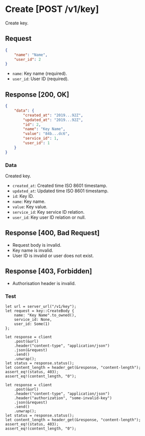 # Create [POST /v1/key]

Create key.

## Request

```json
{
    "name": "Name",
    "user_id": 2
}
```

- `name`: Key name (required).
- `user_id`: User ID (required).

## Response [200, OK]

```json
{
    "data": {
        "created_at": "2019...92Z",
        "updated_at": "2019...92Z",
        "id": 2,
        "name": "Key Name",
        "value": "84b...dc6",
        "service_id": 1,
        "user_id": 1
    }
}
```

### Data

Created key.

- `created_at`: Created time ISO 8601 timestamp.
- `updated_at`: Updated time ISO 8601 timestamp.
- `id`: Key ID.
- `name`: Key name.
- `value`: Key value.
- `service_id`: Key service ID relation.
- `user_id`: Key user ID relation or null.

## Response [400, Bad Request]

- Request body is invalid.
- Key name is invalid.
- User ID is invalid or user does not exist.

## Response [403, Forbidden]

- Authorisation header is invalid.

### Test

```rust,skt-create-forbidden
let url = server_url("/v1/key");
let request = key::CreateBody {
    name: "Key Name".to_owned(),
    service_id: None,
    user_id: Some(1)
};

let response = client
    .post(&url)
    .header("content-type", "application/json")
    .json(&request)
    .send()
    .unwrap();
let status = response.status();
let content_length = header_get(&response, "content-length");
assert_eq!(status, 403);
assert_eq!(content_length, "0");

let response = client
    .post(&url)
    .header("content-type", "application/json")
    .header("authorization", "some-invalid-key")
    .json(&request)
    .send()
    .unwrap();
let status = response.status();
let content_length = header_get(&response, "content-length");
assert_eq!(status, 403);
assert_eq!(content_length, "0");
```
